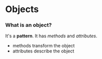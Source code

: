 # Objects
### What is an object? 
It's a **pattern**.
It has *methods* and *attributes*.
- methods transform the object
- attributes describe the object